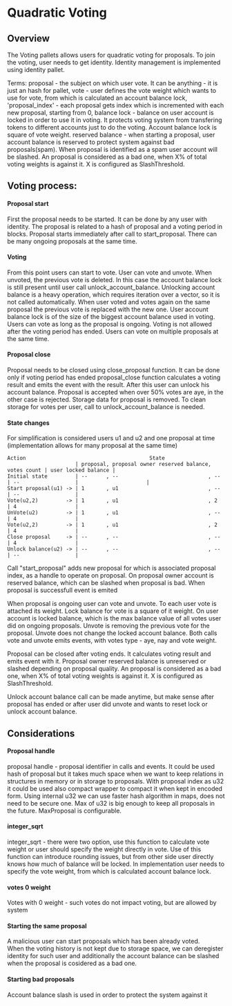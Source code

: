 # Quadratic Voting

## Overview

The Voting pallets allows users for quadratic voting for proposals.
To join the voting, user needs to get identity. Identity management is implemented
using identity pallet.

Terms:
proposal - the subject on which user vote. It can be anything - it is just an hash for pallet,
vote - user defines the vote weight which wants to use for vote, from which is calculated an account balance lock,
'proposal_index' - each proposal gets index which is incremented with each new proposal, starting from 0,
balance lock - balance on user account is locked in order to use it in voting. It protects voting system from
transfering tokens to different accounts just to do the voting. Account balance lock is square of vote weight.
reserved balance - when starting a proposal, user account balance is reserved to protect system against bad proposals(spam).
When proposal is identified as a spam user account will be slashed. An proposal is considered as a bad one,
when X% of total voting weights is against it. X is configured as SlashThreshold.

## Voting process:
#### Proposal start
First the proposal needs to be started. It can be done by any user with identity. The proposal is related
to a hash of proposal and a voting period in blocks. Proposal starts immediately after call to start_proposal.
There can be many ongoing proposals at the same time.

#### Voting
From this point users can start to vote. User can vote and unvote. When unvoted, the previous vote is deleted. In this case the
account balance lock is still present until user call unlock_account_balance. Unlocking account balance is a heavy operation,
which requires iteration over a vector, so it is not called automatically. When user voted and votes again on the same proposal
the previous vote is replaced with the new one. User account balance lock is of the size of the biggest account balance
used in voting. Users can vote as long as the proposal is ongoing. Voting is not allowed after the voting period has ended.
Users can vote on multiple proposals at the same time.

#### Proposal close
Proposal needs to be closed using close_proposal function. It can be done only if voting period has ended
proposal_close function calculates a voting result and emits the event with the result. 
After this user can unlock his account balance. Proposal is accepted when over 50% votes are aye, in the other case is rejected.
Storage data for proposal is removed. To clean storage for votes per user, call to unlock_account_balance is needed.

#### State changes

For simplification is considered users u1 and u2 and one proposal at time (implementation allows for many proposal at the same time)
```
Action                                        State
                      | proposal, proposal owner reserved balance, votes count | user locked balance |
Initial state         | --      , --                             , --          | --                  |                      |
Start proposal(u1) -> | 1       , u1                             , --          | --                  |
Vote(u2,2)         -> | 1       , u1                             , 2           | 4                   |
UnVote(u2)         -> | 1       , u1                             , --          | 4                   |
Vote(u2,2)         -> | 1       , u1                             , 2           | 4                   |
Close proposal     -> | --      , --                             , --          | 4                   |
Unlock balance(u2) -> | --      , --                             , --          | --                  |
```
Call "start_proposal" adds new proposal for which is associated proposal index, as a handle to operate on proposal.
On proposal owner account is reserved balance, which can be slashed when proposal is bad. When proposal is successfull
event is emited

When proposal is ongoing user can vote and unvote. To each user vote is attached its weight. Lock balance for vote is a square
of it weight. On user account is locked balance, which is the max balance value of all votes user did on ongoing proposals.
Unvote is removing the previous vote for the proposal. Unvote does not change the locked account balance.
Both calls vote and unvote emits events, with votes type - aye, nay and vote weight.

Proposal can be closed after voting ends. It calculates voting result and emits event with it.
Proposal owner reserved balance is unreserved or slashed depending on proposal quality.
An proposal is considered as a bad one, when X% of total voting weights is against it. X is configured as SlashThreshold.

Unlock account balance call can be made anytime, but make sense after proposal has ended or after user did unvote
and wants to reset lock or unlock account balance.


## Considerations

#### Proposal handle
proposal handle - proposal identifier in calls and events. It could be used hash of proposal but it takes much space 
when we want to keep relations in structures in memory or in storage to proposals. With proposal index as u32
it could be used also compact wrapper to compact it when kept in encoded form.
Using internal u32 we can use faster hash algorithm in maps, does not need to be secure one.
Max of u32 is big enough to keep all proposals in the future. MaxProposal is configurable.

#### integer_sqrt
integer_sqrt - there were two option, use this function to calculate vote weight or user should specify the weight directly
in vote. Use of this function can introduce rounding issues, but from other side user directly knows how much of balance will be locked.
In implementation user needs to specify the vote weight, from which is calculated account balance lock.

#### votes 0 weight
Votes with 0 weight - such votes do not impact voting, but are allowed by system

#### Starting the same proposal
A malicious user can start proposals which has been already voted.  
When the voting history is not kept due to storage space, we can deregister identity for such user
and additionally the account balance can be slashed when the proposal is cosidered as a bad one.

#### Starting bad proposals
Account balance slash is used in order to protect the system against it

